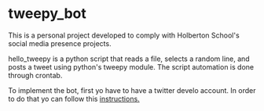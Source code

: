 # tweepy_bot

This is a personal project developed to comply with Holberton School's social media presence projects.

hello_tweepy is a python script that reads a file, selects a random line, and posts a tweet using python's tweepy module. The script automation is done through crontab.

To implement the bot, first yo have to have a twitter develo account. In order to do that
yo can follow this [instructions.](https://learn.g2.com/how-to-make-a-twitter-bot)
